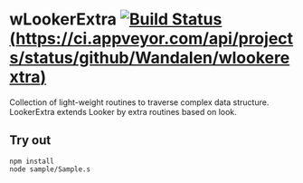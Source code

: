 
# wLookerExtra [![Build Status](https://travis-ci.org/Wandalen/wLookerExtra.svg?branch=master)](https://travis-ci.org/Wandalen/wLookerExtra) [(https://ci.appveyor.com/api/projects/status/github/Wandalen/wlookerextra)](https://ci.appveyor.com/project/Wandalen/wlookerextra)

Collection of light-weight routines to traverse complex data structure. LookerExtra extends Looker by extra routines based on look.

## Try out
```
npm install
node sample/Sample.s
```
















